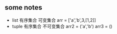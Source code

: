 ## some notes
* list 有序集合 可变集合 arr = ['a','b',3,[1,2]]
* tuple 有序集合 不可变集合 arr2 = ('a','b') arr3 = ()